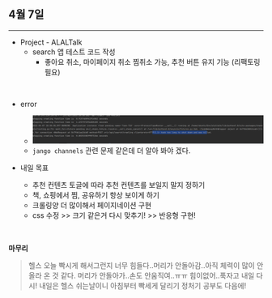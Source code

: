 ## 4월 7일

***

* Project - ALALTalk
  * search 앱 테스트 코드 작성
    * 좋아요 취소, 마이페이지 취소 찜취소 가능, 추천 버튼 유지 기능 (리팩토링 필요)

<br>
  
* error
  * ![](too_long_error.png)
  * `jango channels` 관련 문제 같은데 더 알아 봐야 겠다.

* 내일 목표 
  * 추천 컨텐츠 토글에 따라 추천 컨텐츠를 보일지 말지 정하기 
  * 책, 쇼핑에서 찜, 공유하기 항상 보이게 하기
  * 크롤링양 더 많이해서 페이지네이션 구현
  * css 수정 >> 크기 같은거 다시 맞추기! >> 반응형 구현! 
  
<br>


__마무리__
>  헬스 오늘 빡시게 해서그런지 너무 힘들다..머리가 안돌아감..아직 체력이 많이 
> 안 올라 온 것 같다. 
> 머리가 안돌아가..손도 안움직여..ㅠㅠ
> 힘이없어..푹자고 내일 다시! 내일은 헬스 쉬는날이니 아침부터 빡세게 달리기
> 정처기 공부도 다음에!
